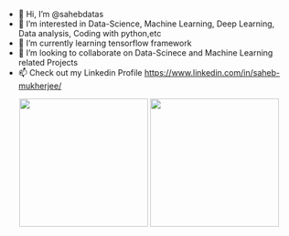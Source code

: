 - 👋 Hi, I’m @sahebdatas
- 👀 I’m interested in Data-Science, Machine Learning, Deep Learning, Data analysis, Coding with python,etc
- 🌱 I’m currently learning tensorflow framework
- 💞️ I’m looking to collaborate on Data-Scinece and Machine Learning related Projects
- 📫 Check out my Linkedin Profile https://www.linkedin.com/in/saheb-mukherjee/
<div  align='center'>
  <img  src="https://github-readme-stats.vercel.app/api?username=sahebdatas&show_icons=true&theme=radical&count_private=true" height="225px"  />
  <img  src="https://github-readme-stats.vercel.app/api/top-langs/?username=sahebdatas&show_icons=true&theme=radical&count_private=true" height="225px"  />
</div>

<!---
sahebdatas/sahebdatas is a ✨ special ✨ repository because its `README.md` (this file) appears on your GitHub profile.
You can click the Preview link to take a look at your changes.
--->
